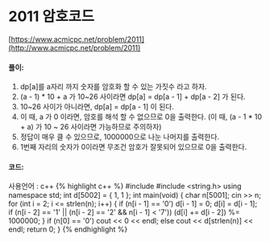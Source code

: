 # 2011 암호코드

[https://www.acmicpc.net/problem/2011](http://www.acmicpc.net/problem/2011)

#### **풀이:**
1. dp[a]를 a자리 까지 숫자를 암호화 할 수 있는 가짓수 라고 하자.
2. (a - 1) * 10 + a 가 10~26 사이라면 dp[a] = dp[a - 1] + dp[a - 2] 가 된다.
3. 10~26 사이가 아니라면, dp[a] = dp[a - 1] 이 된다.
4. 이 때, a 가 0 이라면, 암호를 해석 할 수 없으므로 0을 출력한다. (이 때, (a - 1 * 10 + a) 가 10 ~ 26 사이라면 가능하므로 주의하자)
5. 정답이 매우 클 수 있으므로, 1000000으로 나눈 나머지를 출력한다.
6. 1번째 자리의 숫자가 0이라면 무조건 암호가 잘못되어 있으므로 0을 출력한다.

#### **코드:**
사용언어 : c++
{% highlight c++ %}
#include <iostream>
#include <string.h>
using namespace std;
int d[5002] = { 1, 1 };
int main(void) {
	char n[5001];
	cin >> n;
	for (int i = 2; i <= strlen(n); i++) {
		if (n[i - 1] == '0')
			d[i - 1] = 0;
		d[i] = d[i - 1];
		if (n[i - 2] == '1' || (n[i - 2] == '2' && n[i - 1] < '7'))
			(d[i] += d[i - 2]) %= 1000000;
	}
	if (n[0] == '0')
		cout << 0 << endl;
	else
		cout << d[strlen(n)] << endl;
	return 0;
}
{% endhighlight %}
